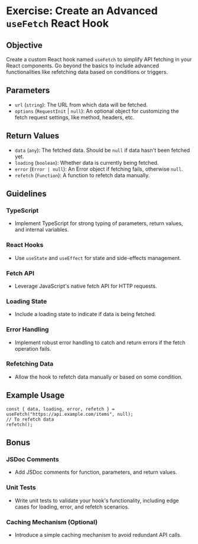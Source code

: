 # Exercise: Create an Advanced `useFetch` React Hook

## Objective
Create a custom React hook named `useFetch` to simplify API fetching in your React components. Go beyond the basics to include advanced functionalities like refetching data based on conditions or triggers.

## Parameters
- `url` (`string`): The URL from which data will be fetched.
- `options` (`RequestInit` | `null`): An optional object for customizing the fetch request settings, like method, headers, etc.

## Return Values
- `data` (`any`): The fetched data. Should be `null` if data hasn't been fetched yet.
- `loading` (`boolean`): Whether data is currently being fetched.
- `error` (`Error | null`): An Error object if fetching fails, otherwise `null`.
- `refetch` (`Function`): A function to refetch data manually.

## Guidelines

### TypeScript
- Implement TypeScript for strong typing of parameters, return values, and internal variables.

### React Hooks
- Use `useState` and `useEffect` for state and side-effects management.
  
### Fetch API
- Leverage JavaScript's native fetch API for HTTP requests.

### Loading State
- Include a loading state to indicate if data is being fetched.

### Error Handling
- Implement robust error handling to catch and return errors if the fetch operation fails.

### Refetching Data
- Allow the hook to refetch data manually or based on some condition.

## Example Usage

```tsx
const { data, loading, error, refetch } = useFetch("https://api.example.com/items", null);
// To refetch data
refetch();
```

## Bonus

### JSDoc Comments
- Add JSDoc comments for function, parameters, and return values.

### Unit Tests
- Write unit tests to validate your hook's functionality, including edge cases for loading, error, and refetch scenarios.

### Caching Mechanism (Optional)
- Introduce a simple caching mechanism to avoid redundant API calls.